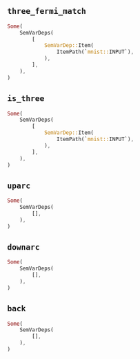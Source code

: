 ## `three_fermi_match`

```rust
Some(
    SemVarDeps(
        [
            SemVarDep::Item(
                ItemPath(`mnist::INPUT`),
            ),
        ],
    ),
)
```

## `is_three`

```rust
Some(
    SemVarDeps(
        [
            SemVarDep::Item(
                ItemPath(`mnist::INPUT`),
            ),
        ],
    ),
)
```

## `uparc`

```rust
Some(
    SemVarDeps(
        [],
    ),
)
```

## `downarc`

```rust
Some(
    SemVarDeps(
        [],
    ),
)
```

## `back`

```rust
Some(
    SemVarDeps(
        [],
    ),
)
```

